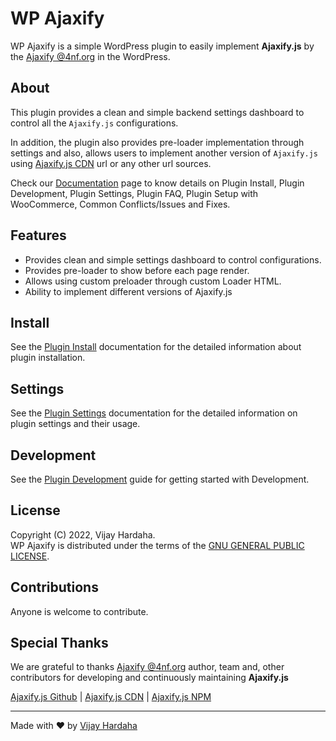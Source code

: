 # WP Ajaxify

WP Ajaxify is a simple WordPress plugin to easily implement **Ajaxify.js** by the [Ajaxify @4nf.org](https://4nf.org/) in the WordPress.

## About

This plugin provides a clean and simple backend settings dashboard to control all the `Ajaxify.js` configurations.

In addition, the plugin also provides pre-loader implementation through settings and also, allows users to implement another version of `Ajaxify.js` using [Ajaxify.js CDN](https://cdnjs.com/libraries/ajaxify) url or any other url sources.

Check our [Documentation](docs/documentation.md) page to know details on Plugin Install, Plugin Development, Plugin Settings, Plugin FAQ, Plugin Setup with WooCommerce, Common Conflicts/Issues and Fixes.

## Features

-   Provides clean and simple settings dashboard to control configurations.
-   Provides pre-loader to show before each page render.
-   Allows using custom preloader through custom Loader HTML.
-   Ability to implement different versions of Ajaxify.js

## Install

See the [Plugin Install](docs/install.md) documentation for the detailed information about plugin installation.

## Settings

See the [Plugin Settings](docs/settings.md) documentation for the detailed information on plugin settings and their usage.

## Development

See the [Plugin Development](docs/development.md) guide for getting started with Development.

## License

Copyright (C) 2022, Vijay Hardaha.\
WP Ajaxify is distributed under the terms of the [GNU GENERAL PUBLIC LICENSE](LICENSE).

## Contributions

Anyone is welcome to contribute.

## Special Thanks

We are grateful to thanks [Ajaxify @4nf.org](https://4nf.org/) author, team and, other contributors for developing and continuously maintaining **Ajaxify.js**

[Ajaxify.js Github](https://github.com/arvgta/ajaxify) | [Ajaxify.js CDN](https://cdnjs.com/libraries/ajaxify) | [Ajaxify.js NPM](https://www.npmjs.com/package/ajaxify)

---

Made with ❤ by [Vijay Hardaha](https://twitter.com/vijayhardaha)
